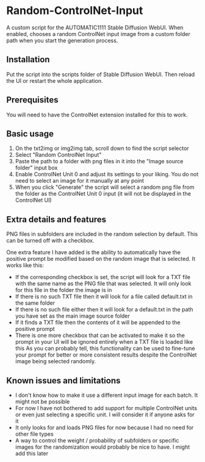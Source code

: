 # Random-ControlNet-Input
A custom script for the AUTOMATIC1111 Stable Diffusion WebUI. When enabled, chooses a random ControlNet input image from a custom folder path when you start the generation process.

## Installation
Put the script into the scripts folder of Stable Diffusion WebUI. Then reload the UI or restart the whole application.

## Prerequisites
You will need to have the ControlNet extension installed for this to work.

## Basic usage
1. On the txt2img or img2img tab, scroll down to find the script selector
2. Select "Random ControlNet Input"
3. Paste the path to a folder with png files in it into the "Image source folder" input box
4. Enable ControlNet Unit 0 and adjust its settings to your liking. You do not need to select an image for it manually at any point
5. When you click "Generate" the script will select a random png file from the folder as the ControlNet Unit 0 input (it will not be displayed in the ControlNet UI)

## Extra details and features
PNG files in subfolders are included in the random selection by default. This can be turned off with a checkbox.

One extra feature I have added is the ability to automatically have the positive prompt be modified based on the random image that is selected. It works like this:
- If the corresponding checkbox is set, the script will look for a TXT file with the same name as the PNG file that was selected. It will only look for this file in the folder the image is in
- If there is no such TXT file then it will look for a file called default.txt in the same folder
- If there is no such file either then it will look for a default.txt in the path you have set as the main image source folder
- If it finds a TXT file then the contents of it will be appended to the positive prompt
- There is one more checkbox that can be activated to make it so the prompt in your UI will be ignored entirely when a TXT file is loaded like this
As you can probably tell, this functionality can be used to fine-tune your prompt for better or more consistent results despite the ControlNet image being selected randomly.

## Known issues and limitations
- I don't know how to make it use a different input image for each batch. It might not be possible
- For now I have not bothered to add support for multiple ControlNet units or even just selecting a specific unit. I will consider it if anyone asks for it
- It only looks for and loads PNG files for now because I had no need for other file types
- A way to control the weight / probability of subfolders or specific images for the randomization would probably be nice to have. I might add this later
